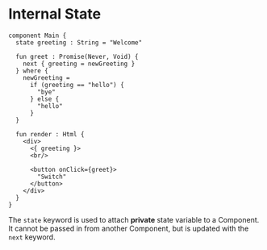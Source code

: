 # Internal State

```text
component Main {
  state greeting : String = "Welcome"

  fun greet : Promise(Never, Void) {
    next { greeting = newGreeting }
  } where {
    newGreeting =
      if (greeting == "hello") {
        "bye"
      } else {
        "hello"
      }
  }

  fun render : Html {
    <div>
      <{ greeting }>
      <br/>

      <button onClick={greet}>
        "Switch"
      </button>
    </div>
  }
}
```

The `state` keyword is used to attach **private** state variable to a Component. It cannot be passed in from another Component, but is updated with the `next` keyword.

